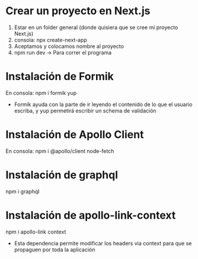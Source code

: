 # Crear un proyecto en Next.js
1) Estar en un folder general (donde quisiera que se cree mi proyecto Next.js)
2) consola: npx create-next-app
3) Aceptamos y colocamos nombre al proyecto
4) npm run dev  ->  Para correr el programa

# Instalación de Formik
En consola:
npm i formik yup

- Formik ayuda con la parte de ir leyendo el contenido de lo que el usuario escriba, y yup permetirá escribir un schema de validación

# Instalación de Apollo Client
En consola:
npm i @apollo/client node-fetch

# Instalación de graphql
npm i graphql

# Instalación de apollo-link-context
npm i apollo-link context

- Esta dependencia permite modificar los headers via context para que se propaguen por toda la aplicación